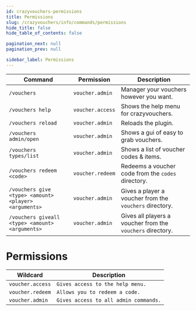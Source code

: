 ```yaml
---
id: crazyvouchers-permissions
title: Permissions
slug: /crazyvouchers/info/commands/permissions
hide_title: false
hide_table_of_contents: false

pagination_next: null
pagination_prev: null

sidebar_label: Permissions
---
```

| Command                                               | Permission       | Description                                                |
|-------------------------------------------------------|------------------|------------------------------------------------------------|
| `/vouchers`                                           | `voucher.admin`  | Manager your vouchers however you want.                    |
| `/vouchers help`                                      | `voucher.access` | Shows the help menu for crazyvouchers.                     |
| `/vouchers reload`                                    | `voucher.admin`  | Reloads the plugin.                                        |
| `/vouchers admin/open`                                | `voucher.admin`  | Shows a gui of easy to grab vouchers.                      |
| `/vouchers types/list`                                | `voucher.admin`  | Shows a list of voucher codes & items.                     |
| `/vouchers redeem <code>`                             | `voucher.redeem` | Redeems a voucher code from the `codes` directory.         |
| `/vouchers give <type> <amount> <player> <arguments>` | `voucher.admin`  | Gives a player a voucher from the `vouchers` directory.    |
| `/vouchers giveall <type> <amount> <arguments>`       | `voucher.admin`  | Gives all players a voucher from the `vouchers` directory. |

# Permissions

| Wildcard         | Description                           |
|------------------|---------------------------------------|
| `voucher.access` | `Gives access to the help menu.`      |
| `voucher.redeem` | `Allows you to redeem a code.`        |
| `voucher.admin`  | `Gives access to all admin commands.` |